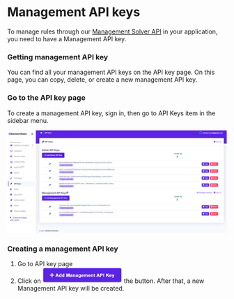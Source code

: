 # Management API keys

To manage rules through our [Management Solver API](../management-api.md) in your application, you need to have a Management API key.

### Getting management API key

You can find all your management API keys on the API key page. On this page, you can copy, delete, or create a new management API key.&#x20;

### Go to the API key page

To create a management API key, sign in, then go to API Keys item in the sidebar menu.

![](../../.gitbook/assets/apikeys.png)

### Creating a management API key

1. Go to API key page
2. Click on ![](../../.gitbook/assets/addmanagementapikey3.png) the button. After that, a new Management API key will be created.
